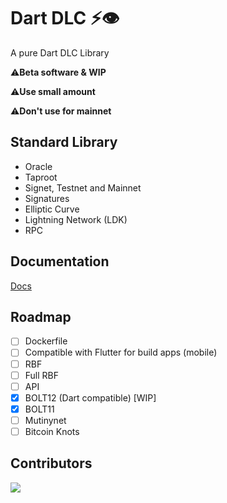 # Dart DLC ⚡👁️

 A pure Dart  DLC Library 

 ⚠️**Beta software & WIP**
 
 ⚠️**Use small amount**

 ⚠️**Don't use for mainnet**

 ## Standard Library

- Oracle
- Taproot
- Signet, Testnet and Mainnet
- Signatures
- Elliptic Curve
- Lightning Network (LDK)
- RPC

## Documentation

[Docs](https://github.com/Horus-Org/dart-dlc/blob/main/docs/run.md)

## Roadmap

- [ ] Dockerfile
- [ ] Compatible with Flutter for build apps (mobile)
- [ ] RBF
- [ ] Full RBF
- [ ] API
- [x] BOLT12 (Dart compatible) [WIP]
- [x] BOLT11
- [ ] Mutinynet
- [ ] Bitcoin Knots

## Contributors

<a align="center" href="https://github.com/Horus-Og/dart-dlc/graphs/contributors">
  <img src="https://contrib.rocks/image?repo=FrostDevKit/javascript-frost" />
</a>
